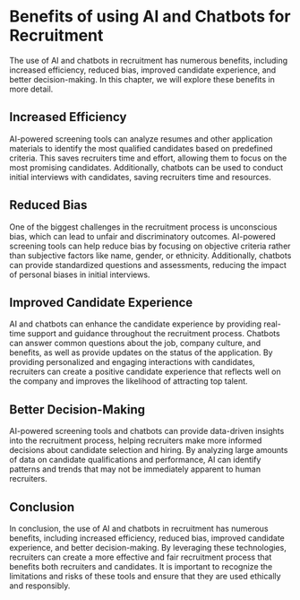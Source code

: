 Benefits of using AI and Chatbots for Recruitment
========================================================================================================

The use of AI and chatbots in recruitment has numerous benefits, including increased efficiency, reduced bias, improved candidate experience, and better decision-making. In this chapter, we will explore these benefits in more detail.

Increased Efficiency
--------------------

AI-powered screening tools can analyze resumes and other application materials to identify the most qualified candidates based on predefined criteria. This saves recruiters time and effort, allowing them to focus on the most promising candidates. Additionally, chatbots can be used to conduct initial interviews with candidates, saving recruiters time and resources.

Reduced Bias
------------

One of the biggest challenges in the recruitment process is unconscious bias, which can lead to unfair and discriminatory outcomes. AI-powered screening tools can help reduce bias by focusing on objective criteria rather than subjective factors like name, gender, or ethnicity. Additionally, chatbots can provide standardized questions and assessments, reducing the impact of personal biases in initial interviews.

Improved Candidate Experience
-----------------------------

AI and chatbots can enhance the candidate experience by providing real-time support and guidance throughout the recruitment process. Chatbots can answer common questions about the job, company culture, and benefits, as well as provide updates on the status of the application. By providing personalized and engaging interactions with candidates, recruiters can create a positive candidate experience that reflects well on the company and improves the likelihood of attracting top talent.

Better Decision-Making
----------------------

AI-powered screening tools and chatbots can provide data-driven insights into the recruitment process, helping recruiters make more informed decisions about candidate selection and hiring. By analyzing large amounts of data on candidate qualifications and performance, AI can identify patterns and trends that may not be immediately apparent to human recruiters.

Conclusion
----------

In conclusion, the use of AI and chatbots in recruitment has numerous benefits, including increased efficiency, reduced bias, improved candidate experience, and better decision-making. By leveraging these technologies, recruiters can create a more effective and fair recruitment process that benefits both recruiters and candidates. It is important to recognize the limitations and risks of these tools and ensure that they are used ethically and responsibly.
